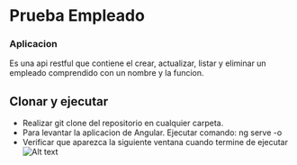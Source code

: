 # Prueba Empleado

### Aplicacion

Es una api restful que contiene el crear, actualizar, listar y eliminar un empleado comprendido
con un nombre y la funcion.

## Clonar y ejecutar

- Realizar git clone del repositorio en cualquier carpeta.
- Para levantar la aplicacion de Angular. Ejecutar comando: ng serve -o
- Verificar que aparezca la siguiente ventana cuando termine de ejecutar
  ![Alt text](https://github.com/giovannymontero-creator/app-empleados/manual-img/listar.png "Listar locations")

